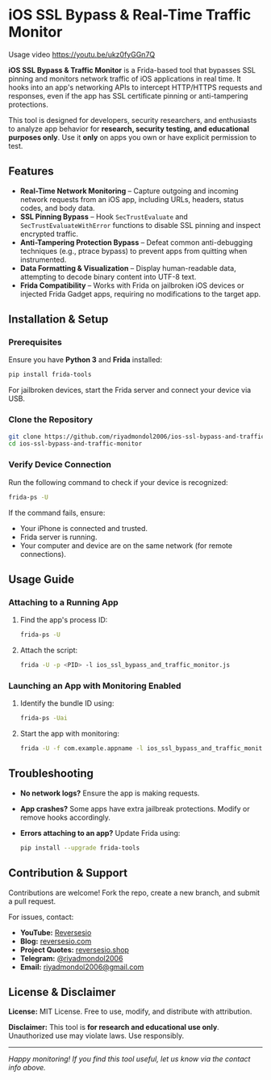 # iOS SSL Bypass & Real-Time Traffic Monitor

Usage video
https://youtu.be/ukz0fyGGn7Q

**iOS SSL Bypass & Traffic Monitor** is a Frida-based tool that bypasses SSL pinning and monitors network traffic of iOS applications in real time. It hooks into an app's networking APIs to intercept HTTP/HTTPS requests and responses, even if the app has SSL certificate pinning or anti-tampering protections. 

This tool is designed for developers, security researchers, and enthusiasts to analyze app behavior for **research, security testing, and educational purposes only**. Use it **only** on apps you own or have explicit permission to test.

## Features

- **Real-Time Network Monitoring** – Capture outgoing and incoming network requests from an iOS app, including URLs, headers, status codes, and body data.
- **SSL Pinning Bypass** – Hook `SecTrustEvaluate` and `SecTrustEvaluateWithError` functions to disable SSL pinning and inspect encrypted traffic.
- **Anti-Tampering Protection Bypass** – Defeat common anti-debugging techniques (e.g., ptrace bypass) to prevent apps from quitting when instrumented.
- **Data Formatting & Visualization** – Display human-readable data, attempting to decode binary content into UTF-8 text.
- **Frida Compatibility** – Works with Frida on jailbroken iOS devices or injected Frida Gadget apps, requiring no modifications to the target app.

## Installation & Setup

### Prerequisites

Ensure you have **Python 3** and **Frida** installed:

```bash
pip install frida-tools
```

For jailbroken devices, start the Frida server and connect your device via USB.

### Clone the Repository

```bash
git clone https://github.com/riyadmondol2006/ios-ssl-bypass-and-traffic-monitor.git
cd ios-ssl-bypass-and-traffic-monitor
```

### Verify Device Connection

Run the following command to check if your device is recognized:

```bash
frida-ps -U
```

If the command fails, ensure:
- Your iPhone is connected and trusted.
- Frida server is running.
- Your computer and device are on the same network (for remote connections).

## Usage Guide

### Attaching to a Running App

1. Find the app's process ID:

   ```bash
   frida-ps -U
   ```

2. Attach the script:

   ```bash
   frida -U -p <PID> -l ios_ssl_bypass_and_traffic_monitor.js
   ```

### Launching an App with Monitoring Enabled

1. Identify the bundle ID using:

   ```bash
   frida-ps -Uai
   ```

2. Start the app with monitoring:

   ```bash
   frida -U -f com.example.appname -l ios_ssl_bypass_and_traffic_monitor.js --no-pause
   ```

## Troubleshooting

- **No network logs?** Ensure the app is making requests.
- **App crashes?** Some apps have extra jailbreak protections. Modify or remove hooks accordingly.
- **Errors attaching to an app?** Update Frida using:

  ```bash
  pip install --upgrade frida-tools
  ```

## Contribution & Support

Contributions are welcome! Fork the repo, create a new branch, and submit a pull request.

For issues, contact:

- **YouTube:** [Reversesio](https://www.youtube.com/@reversesio)
- **Blog:** [reversesio.com](http://reversesio.com/)
- **Project Quotes:** [reversesio.shop](http://reversesio.shop/)
- **Telegram:** [@riyadmondol2006](https://t.me/riyadmondol2006)
- **Email:** [riyadmondol2006@gmail.com](mailto:riyadmondol2006@gmail.com)

## License & Disclaimer

**License:** MIT License. Free to use, modify, and distribute with attribution.

**Disclaimer:** This tool is **for research and educational use only**. Unauthorized use may violate laws. Use responsibly.

---

*Happy monitoring! If you find this tool useful, let us know via the contact info above.*
